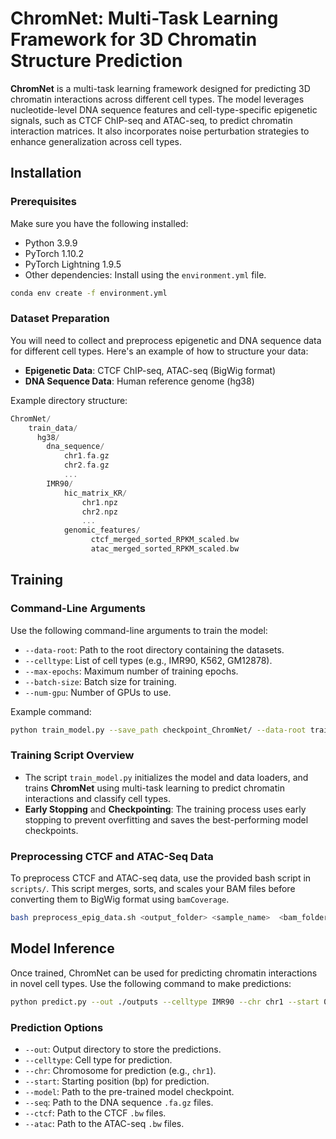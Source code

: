 # ChromNet: Multi-Task Learning Framework for 3D Chromatin Structure Prediction

**ChromNet** is a multi-task learning framework designed for predicting 3D chromatin interactions across different cell types. The model leverages nucleotide-level DNA sequence features and cell-type-specific epigenetic signals, such as CTCF ChIP-seq and ATAC-seq, to predict chromatin interaction matrices. It also incorporates noise perturbation strategies to enhance generalization across cell types.



## Installation

### Prerequisites

Make sure you have the following installed:

- Python 3.9.9
- PyTorch 1.10.2
- PyTorch Lightning 1.9.5
- Other dependencies: Install using the `environment.yml` file.

```bash
conda env create -f environment.yml
```

### Dataset Preparation

You will need to collect and preprocess epigenetic and DNA sequence data for different cell types. Here's an example of how to structure your data:

- **Epigenetic Data**: CTCF ChIP-seq, ATAC-seq (BigWig format)
- **DNA Sequence Data**: Human reference genome (hg38)

Example directory structure:

```kotlin
ChromNet/
    train_data/
      hg38/
		dna_sequence/
			chr1.fa.gz
			chr2.fa.gz
			...
		IMR90/
			hic_matrix_KR/
				chr1.npz
				chr2.npz
				...
			genomic_features/
                  ctcf_merged_sorted_RPKM_scaled.bw
                  atac_merged_sorted_RPKM_scaled.bw

```

## Training

### Command-Line Arguments

Use the following command-line arguments to train the model:

- `--data-root`: Path to the root directory containing the datasets.
- `--celltype`: List of cell types (e.g., IMR90, K562, GM12878).
- `--max-epochs`: Maximum number of training epochs.
- `--batch-size`: Batch size for training.
- `--num-gpu`: Number of GPUs to use.

Example command:

```bash
python train_model.py --save_path checkpoint_ChromNet/ --data-root train_data/ --assembly hg38 --celltype IMR90 K562 IMR90_noise --num-gpu 1 --batch-size 4  --save-top-n 1
```

### Training Script Overview

- The script `train_model.py` initializes the model and data loaders, and trains **ChromNet** using multi-task learning to predict chromatin interactions and classify cell types.
- **Early Stopping** and **Checkpointing**: The training process uses early stopping to prevent overfitting and saves the best-performing model checkpoints.

### Preprocessing CTCF and ATAC-Seq Data

To preprocess CTCF and ATAC-seq data, use the provided bash script in `scripts/`. This script merges, sorts, and scales your BAM files before converting them to BigWig format using `bamCoverage`.

```bash
bash preprocess_epig_data.sh <output_folder> <sample_name>  <bam_folder>
```

## Model Inference

Once trained, ChromNet can be used for predicting chromatin interactions in novel cell types. Use the following command to make predictions:

```bash
python predict.py --out ./outputs --celltype IMR90 --chr chr1 --start 0 --model ./checkpoints/best_model.ckpt --seq ./train_data/hg38/dna_sequence --ctcf ./train_data/hg38/IMR90/genomic_features/ctcf_merged_sorted_RPKM_scaled.bw --atac ./train_data/hg38/IMR90/genomic_features/atac_merged_sorted_RPKM_scaled.bw
```

### Prediction Options

- `--out`: Output directory to store the predictions.
- `--celltype`: Cell type for prediction.
- `--chr`: Chromosome for prediction (e.g., `chr1`).
- `--start`: Starting position (bp) for prediction.
- `--model`: Path to the pre-trained model checkpoint.
- `--seq`: Path to the DNA sequence `.fa.gz` files.
- `--ctcf`: Path to the CTCF `.bw` files.
- `--atac`: Path to the ATAC-seq `.bw` files.